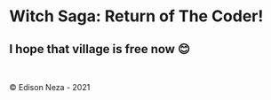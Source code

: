# Witch Saga: Return of The Coder!

## I hope that village is free now 😊

<br/>

&copy; Edison Neza - 2021